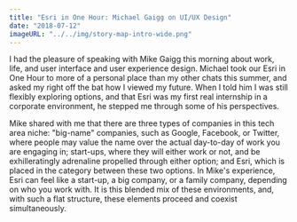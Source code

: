 ```yaml
---
title: "Esri in One Hour: Michael Gaigg on UI/UX Design" 
date: "2018-07-12"
imageURL: "../../img/story-map-intro-wide.png"
---
```

I had the pleasure of speaking with Mike Gaigg this morning about work, life, and user interface and user experience design. Michael took our Esri in One Hour to more of a personal place than my other chats this summer, and asked my right off the bat how I viewed my future. When I told him I was still flexibly exploring options, and that Esri was my first real internship in a corporate environment, he stepped me through some of his perspectives. 

Mike shared with me that there are three types of companies in this tech area niche: "big-name" companies, such as Google, Facebook, or Twitter, where people may value the name over the actual day-to-day of work you are engaging in; start-ups, where they will either work or not, and be exhilleratingly adrenaline propelled through either option; and Esri, which is placed in the category between these two options. In Mike's experience, Esri can feel like a start-up, a big company, or a family company, depending on who you work with. It is this blended mix of these environments, and, with such a flat structure, these elements proceed and coexist simultaneously. 